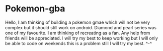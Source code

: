 # Pokemon-gba
Hello, I am thinking of building a pokemon gmae which will not be very complex but it should still work on android. Diamond and pearl series was one of my favourite. I am thinking of recreating as a fan. Any help from friends will be appreciated. I will try my best to keep working but I will only be able to code on weekends this is a problem still I will try my best. ^-^
